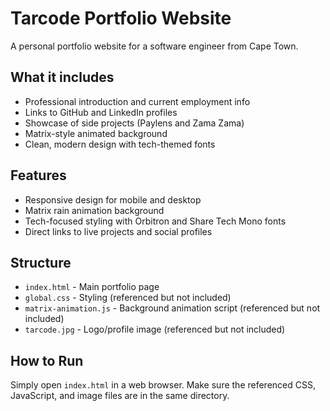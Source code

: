 # Tarcode Portfolio Website

A personal portfolio website for a software engineer from Cape Town.

## What it includes

- Professional introduction and current employment info
- Links to GitHub and LinkedIn profiles
- Showcase of side projects (Paylens and Zama Zama)
- Matrix-style animated background
- Clean, modern design with tech-themed fonts

## Features

- Responsive design for mobile and desktop
- Matrix rain animation background
- Tech-focused styling with Orbitron and Share Tech Mono fonts
- Direct links to live projects and social profiles

## Structure

- `index.html` - Main portfolio page
- `global.css` - Styling (referenced but not included)
- `matrix-animation.js` - Background animation script (referenced but not included)
- `tarcode.jpg` - Logo/profile image (referenced but not included)

## How to Run

Simply open `index.html` in a web browser. Make sure the referenced CSS, JavaScript, and image files are in the same directory.
